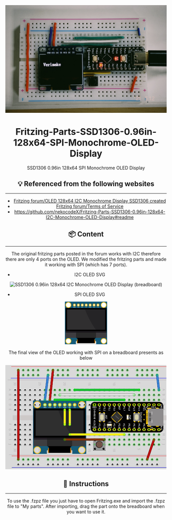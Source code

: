 <div align="center">


![SSD1306 0.96in 128x64 I2C Monochrome OLED Display](https://github.com/helius86/SSD1306-128x64-OLED-0.96inch-Display-SPI-FritzingParts/blob/main/Images/OLEDexampleGithub.jpg?raw=true)

# Fritzing-Parts-SSD1306-0.96in-128x64-SPI-Monochrome-OLED-Display

SSD1306 0.96in 128x64 SPI Monochrome OLED Display

## :bulb: Referenced from  the following websites

***

- [Fritzing forum/OLED 128x64 I2C Monochrome Display SSD1306 created](https://forum.fritzing.org/t/oled-128x64-i2c-monochrome-display-ssd1306-created/1202/10) 
- [Fritzing forum/Terms of Service](https://forum.fritzing.org/tos) 
- https://github.com/nekocodeX/Fritzing-Parts-SSD1306-0.96in-128x64-I2C-Monochrome-OLED-Display#readme

## :package: ​Content

***

The original fritzing parts posted in the forum works with I2C therefore there are only 4 ports on the OLED. We modified the fritzing parts and made it working with SPI (which has 7 ports).

* I2C OLED SVG

<div align="center">

![SSD1306 0.96in 128x64 I2C Monochrome OLED Display (breadboard)](https://user-images.githubusercontent.com/65624234/97208048-0badbe80-17fe-11eb-9293-06a3da4a0f5b.png)



* SPI OLED SVG

<img src="https://github.com/helius86/SSD1306-128x64-OLED-0.96inch-Display-SPI-FritzingParts/blob/main/Images/oledSPIgithub.png?raw=true" alt="..." style="zoom:16%;" />



The final view of the OLED working with SPI on a breadboard presents as below

<img src="https://github.com/helius86/SSD1306-128x64-OLED-0.96inch-Display-SPI-FritzingParts/blob/main/Images/OLEDFritzingGithub.png?raw=true" alt="..." style="zoom: 67%;" />



## :scroll: ​Instructions

***

To use the .fzpz file you just have to open Fritzing.exe and import the .fzpz file to "My parts". After importing, drag the part onto the breadboard when you want to use it.